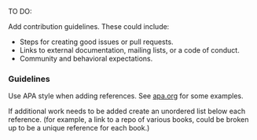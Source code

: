 TO DO: 

Add contribution guidelines. These could include:

- Steps for creating good issues or pull requests.
- Links to external documentation, mailing lists, or a code of conduct.
- Community and behavioral expectations.

### Guidelines

Use APA style when adding references. See [apa.org](https://apastyle.apa.org/style-grammar-guidelines/references/examples) for some examples.

If additional work needs to be added create an unordered list below each reference. (for example, a link to a repo of various books, could be broken up to be a unique reference for each book.)
